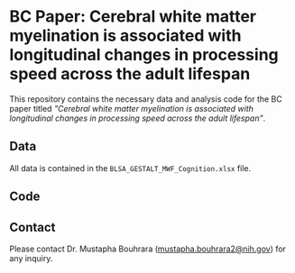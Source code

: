 # BC Paper: Cerebral white matter myelination is associated with longitudinal changes in processing speed across the adult lifespan 

This repository contains the necessary data and analysis code for the BC paper titled *"Cerebral white matter myelination is associated with longitudinal changes in processing speed across the adult lifespan"*.

## Data

All data is contained in the `BLSA_GESTALT_MWF_Cognition.xlsx` file.

## Code


## Contact

Please contact Dr. Mustapha Bouhrara (mustapha.bouhrara2@nih.gov) for any inquiry. 
